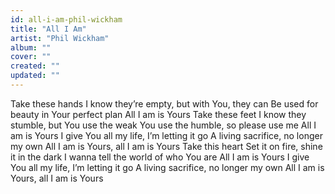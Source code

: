 ```yaml
---
id: all-i-am-phil-wickham
title: "All I Am"
artist: "Phil Wickham"
album: ""
cover: ""
created: ""
updated: ""
---
```


Take these hands
I know they’re empty, but with You, they can
Be used for beauty in Your perfect plan
All I am is Yours
Take these feet
I know they stumble, but You use the weak
You use the humble, so please use me
All I am is Yours
I give You all my life, I’m letting it go
A living sacrifice, no longer my own
All I am is Yours, all I am is Yours
Take this heart
Set it on fire, shine it in the dark
I wanna tell the world of who You are
All I am is Yours
I give You all my life, I’m letting it go
A living sacrifice, no longer my own
All I am is Yours, all I am is Yours